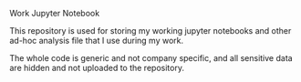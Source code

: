 Work Jupyter Notebook

This repository is used for storing my working jupyter notebooks and other ad-hoc analysis file that I use during my work.

The whole code is generic and not company specific, and all sensitive data are hidden and not uploaded to the repository. 
